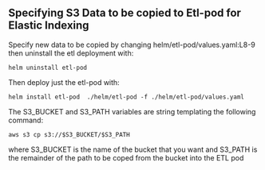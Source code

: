 

## Specifying S3 Data to be copied to Etl-pod for Elastic Indexing
Specify new data to be copied by changing helm/etl-pod/values.yaml:L8-9 then uninstall the etl deployment with:

```
helm uninstall etl-pod 
```

Then deploy just the etl-pod with:
```
helm install etl-pod  ./helm/etl-pod -f ./helm/etl-pod/values.yaml
```

The S3_BUCKET and S3_PATH variables are string templating the following command:

```
aws s3 cp s3://$S3_BUCKET/$S3_PATH
```

where S3_BUCKET is the name of the bucket that you want
and S3_PATH is the remainder of the path to be coped from the bucket 
into the ETL pod

